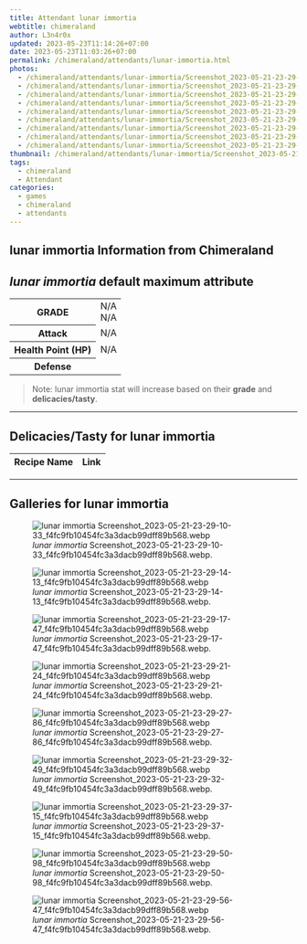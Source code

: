 ```yaml
---
title: Attendant lunar immortia
webtitle: chimeraland
author: L3n4r0x
updated: 2023-05-23T11:14:26+07:00
date: 2023-05-23T11:03:26+07:00
permalink: /chimeraland/attendants/lunar-immortia.html
photos:
  - /chimeraland/attendants/lunar-immortia/Screenshot_2023-05-21-23-29-10-33_f4fc9fb10454fc3a3dacb99dff89b568.webp
  - /chimeraland/attendants/lunar-immortia/Screenshot_2023-05-21-23-29-14-13_f4fc9fb10454fc3a3dacb99dff89b568.webp
  - /chimeraland/attendants/lunar-immortia/Screenshot_2023-05-21-23-29-17-47_f4fc9fb10454fc3a3dacb99dff89b568.webp
  - /chimeraland/attendants/lunar-immortia/Screenshot_2023-05-21-23-29-21-24_f4fc9fb10454fc3a3dacb99dff89b568.webp
  - /chimeraland/attendants/lunar-immortia/Screenshot_2023-05-21-23-29-27-86_f4fc9fb10454fc3a3dacb99dff89b568.webp
  - /chimeraland/attendants/lunar-immortia/Screenshot_2023-05-21-23-29-32-49_f4fc9fb10454fc3a3dacb99dff89b568.webp
  - /chimeraland/attendants/lunar-immortia/Screenshot_2023-05-21-23-29-37-15_f4fc9fb10454fc3a3dacb99dff89b568.webp
  - /chimeraland/attendants/lunar-immortia/Screenshot_2023-05-21-23-29-50-98_f4fc9fb10454fc3a3dacb99dff89b568.webp
  - /chimeraland/attendants/lunar-immortia/Screenshot_2023-05-21-23-29-56-47_f4fc9fb10454fc3a3dacb99dff89b568.webp
thumbnail: /chimeraland/attendants/lunar-immortia/Screenshot_2023-05-21-23-29-10-33_f4fc9fb10454fc3a3dacb99dff89b568.webp
tags:
  - chimeraland
  - Attendant
categories:
  - games
  - chimeraland
  - attendants
---
```


<link
  rel="stylesheet"
  href="https://rawcdn.githack.com/dimaslanjaka/Web-Manajemen/870a349/css/bootstrap-5-3-0-alpha3-wrapper.css"
/>
<section id="bootstrap-wrapper">
  <div data-bs-theme="dark">
    <h2>lunar immortia Information from Chimeraland</h2>
    <h2 id="attribute"><i>lunar immortia</i> default maximum attribute</h2>
    <div class="row">
      <div class="col mb-2">
        <div class="card">
          <div class="card-body">
            <table>
              <tr>
                <th>GRADE</th>
                <td>N/A <br />N/A</td>
              </tr>
              <tr>
                <th>Attack</th>
                <td>N/A</td>
              </tr>
              <tr>
                <th>Health Point (HP)</th>
                <td>N/A</td>
              </tr>
              <tr>
                <th>Defense</th>
                <td></td>
              </tr>
            </table>
          </div>
        </div>
      </div>
    </div>
    <blockquote class="bd-callout bd-callout-warning">
      Note: lunar immortia stat will increase based on their <b>grade</b> and
      <b>delicacies/tasty</b>.
    </blockquote>
    <hr />
    <h2 id="delicacies">Delicacies/Tasty for lunar immortia</h2>
    <div class="card">
      <div class="card-body">
        <div class="table-responsive">
          <table class="table table-striped">
            <thead>
              <tr>
                <th>Recipe Name</th>
                <th>Link</th>
              </tr>
            </thead>
            <tbody></tbody>
          </table>
        </div>
      </div>
    </div>
    <hr />
    <div id="gallery">
      <h2>Galleries for lunar immortia</h2>
      <div class="row">
        <div class="col-lg-6 col-12">
          <figure>
            <img
              src="https://www.webmanajemen.com/chimeraland/attendants/lunar-immortia/Screenshot_2023-05-21-23-29-10-33_f4fc9fb10454fc3a3dacb99dff89b568.webp"
              alt="lunar immortia Screenshot_2023-05-21-23-29-10-33_f4fc9fb10454fc3a3dacb99dff89b568.webp"
            />
            <figcaption style="word-wrap: break-word">
              <i>lunar immortia</i>
              Screenshot_2023-05-21-23-29-10-33_f4fc9fb10454fc3a3dacb99dff89b568.webp.
            </figcaption>
          </figure>
        </div>
        <div class="col-lg-6 col-12">
          <figure>
            <img
              src="https://www.webmanajemen.com/chimeraland/attendants/lunar-immortia/Screenshot_2023-05-21-23-29-14-13_f4fc9fb10454fc3a3dacb99dff89b568.webp"
              alt="lunar immortia Screenshot_2023-05-21-23-29-14-13_f4fc9fb10454fc3a3dacb99dff89b568.webp"
            />
            <figcaption style="word-wrap: break-word">
              <i>lunar immortia</i>
              Screenshot_2023-05-21-23-29-14-13_f4fc9fb10454fc3a3dacb99dff89b568.webp.
            </figcaption>
          </figure>
        </div>
        <div class="col-lg-6 col-12">
          <figure>
            <img
              src="https://www.webmanajemen.com/chimeraland/attendants/lunar-immortia/Screenshot_2023-05-21-23-29-17-47_f4fc9fb10454fc3a3dacb99dff89b568.webp"
              alt="lunar immortia Screenshot_2023-05-21-23-29-17-47_f4fc9fb10454fc3a3dacb99dff89b568.webp"
            />
            <figcaption style="word-wrap: break-word">
              <i>lunar immortia</i>
              Screenshot_2023-05-21-23-29-17-47_f4fc9fb10454fc3a3dacb99dff89b568.webp.
            </figcaption>
          </figure>
        </div>
        <div class="col-lg-6 col-12">
          <figure>
            <img
              src="https://www.webmanajemen.com/chimeraland/attendants/lunar-immortia/Screenshot_2023-05-21-23-29-21-24_f4fc9fb10454fc3a3dacb99dff89b568.webp"
              alt="lunar immortia Screenshot_2023-05-21-23-29-21-24_f4fc9fb10454fc3a3dacb99dff89b568.webp"
            />
            <figcaption style="word-wrap: break-word">
              <i>lunar immortia</i>
              Screenshot_2023-05-21-23-29-21-24_f4fc9fb10454fc3a3dacb99dff89b568.webp.
            </figcaption>
          </figure>
        </div>
        <div class="col-lg-6 col-12">
          <figure>
            <img
              src="https://www.webmanajemen.com/chimeraland/attendants/lunar-immortia/Screenshot_2023-05-21-23-29-27-86_f4fc9fb10454fc3a3dacb99dff89b568.webp"
              alt="lunar immortia Screenshot_2023-05-21-23-29-27-86_f4fc9fb10454fc3a3dacb99dff89b568.webp"
            />
            <figcaption style="word-wrap: break-word">
              <i>lunar immortia</i>
              Screenshot_2023-05-21-23-29-27-86_f4fc9fb10454fc3a3dacb99dff89b568.webp.
            </figcaption>
          </figure>
        </div>
        <div class="col-lg-6 col-12">
          <figure>
            <img
              src="https://www.webmanajemen.com/chimeraland/attendants/lunar-immortia/Screenshot_2023-05-21-23-29-32-49_f4fc9fb10454fc3a3dacb99dff89b568.webp"
              alt="lunar immortia Screenshot_2023-05-21-23-29-32-49_f4fc9fb10454fc3a3dacb99dff89b568.webp"
            />
            <figcaption style="word-wrap: break-word">
              <i>lunar immortia</i>
              Screenshot_2023-05-21-23-29-32-49_f4fc9fb10454fc3a3dacb99dff89b568.webp.
            </figcaption>
          </figure>
        </div>
        <div class="col-lg-6 col-12">
          <figure>
            <img
              src="https://www.webmanajemen.com/chimeraland/attendants/lunar-immortia/Screenshot_2023-05-21-23-29-37-15_f4fc9fb10454fc3a3dacb99dff89b568.webp"
              alt="lunar immortia Screenshot_2023-05-21-23-29-37-15_f4fc9fb10454fc3a3dacb99dff89b568.webp"
            />
            <figcaption style="word-wrap: break-word">
              <i>lunar immortia</i>
              Screenshot_2023-05-21-23-29-37-15_f4fc9fb10454fc3a3dacb99dff89b568.webp.
            </figcaption>
          </figure>
        </div>
        <div class="col-lg-6 col-12">
          <figure>
            <img
              src="https://www.webmanajemen.com/chimeraland/attendants/lunar-immortia/Screenshot_2023-05-21-23-29-50-98_f4fc9fb10454fc3a3dacb99dff89b568.webp"
              alt="lunar immortia Screenshot_2023-05-21-23-29-50-98_f4fc9fb10454fc3a3dacb99dff89b568.webp"
            />
            <figcaption style="word-wrap: break-word">
              <i>lunar immortia</i>
              Screenshot_2023-05-21-23-29-50-98_f4fc9fb10454fc3a3dacb99dff89b568.webp.
            </figcaption>
          </figure>
        </div>
        <div class="col-lg-6 col-12">
          <figure>
            <img
              src="https://www.webmanajemen.com/chimeraland/attendants/lunar-immortia/Screenshot_2023-05-21-23-29-56-47_f4fc9fb10454fc3a3dacb99dff89b568.webp"
              alt="lunar immortia Screenshot_2023-05-21-23-29-56-47_f4fc9fb10454fc3a3dacb99dff89b568.webp"
            />
            <figcaption style="word-wrap: break-word">
              <i>lunar immortia</i>
              Screenshot_2023-05-21-23-29-56-47_f4fc9fb10454fc3a3dacb99dff89b568.webp.
            </figcaption>
          </figure>
        </div>
      </div>
    </div>
  </div>
</section>